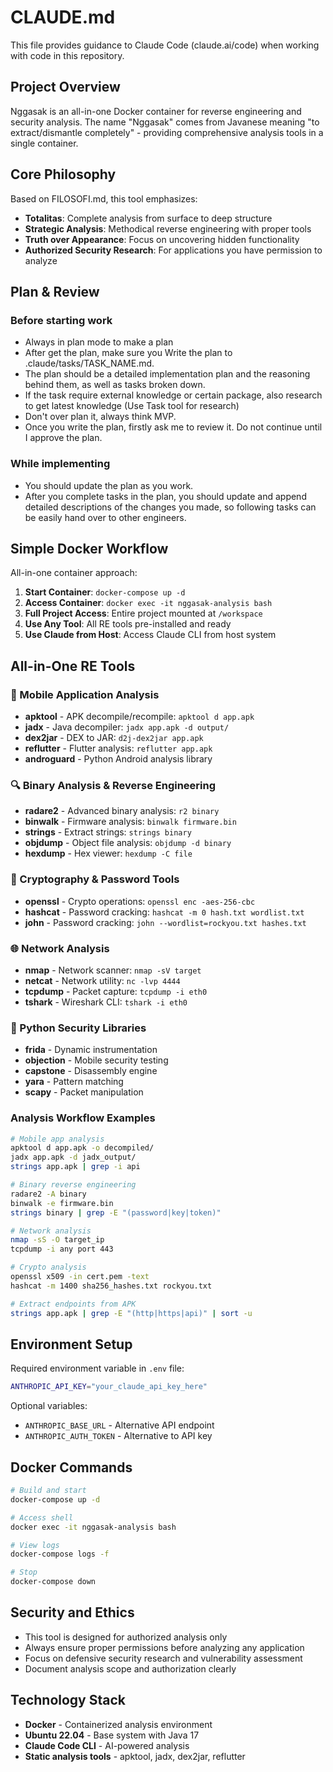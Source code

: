 # CLAUDE.md

This file provides guidance to Claude Code (claude.ai/code) when working with
code in this repository.

## Project Overview

Nggasak is an all-in-one Docker container for reverse engineering and security
analysis. The name "Nggasak" comes from Javanese meaning "to extract/dismantle
completely" - providing comprehensive analysis tools in a single container.

## Core Philosophy

Based on FILOSOFI.md, this tool emphasizes:

- **Totalitas**: Complete analysis from surface to deep structure
- **Strategic Analysis**: Methodical reverse engineering with proper tools
- **Truth over Appearance**: Focus on uncovering hidden functionality
- **Authorized Security Research**: For applications you have permission to
  analyze

## Plan & Review

### Before starting work

- Always in plan mode to make a plan
- After get the plan, make sure you Write the plan to
  .claude/tasks/TASK_NAME.md.
- The plan should be a detailed implementation plan and the reasoning behind
  them, as well as tasks broken down.
- If the task require external knowledge or certain package, also research to
  get latest knowledge (Use Task tool for research)
- Don't over plan it, always think MVP.
- Once you write the plan, firstly ask me to review it. Do not continue until I
  approve the plan.

### While implementing

- You should update the plan as you work.
- After you complete tasks in the plan, you should update and append detailed
  descriptions of the changes you made, so following tasks can be easily hand
  over to other engineers.

## Simple Docker Workflow

All-in-one container approach:

1. **Start Container**: `docker-compose up -d`
2. **Access Container**: `docker exec -it nggasak-analysis bash`
3. **Full Project Access**: Entire project mounted at `/workspace`
4. **Use Any Tool**: All RE tools pre-installed and ready
5. **Use Claude from Host**: Access Claude CLI from host system

## All-in-One RE Tools

### 📱 Mobile Application Analysis
- **apktool** - APK decompile/recompile: `apktool d app.apk`
- **jadx** - Java decompiler: `jadx app.apk -d output/`
- **dex2jar** - DEX to JAR: `d2j-dex2jar app.apk`
- **reflutter** - Flutter analysis: `reflutter app.apk`
- **androguard** - Python Android analysis library

### 🔍 Binary Analysis & Reverse Engineering
- **radare2** - Advanced binary analysis: `r2 binary`
- **binwalk** - Firmware analysis: `binwalk firmware.bin`
- **strings** - Extract strings: `strings binary`
- **objdump** - Object file analysis: `objdump -d binary`
- **hexdump** - Hex viewer: `hexdump -C file`

### 🔐 Cryptography & Password Tools
- **openssl** - Crypto operations: `openssl enc -aes-256-cbc`
- **hashcat** - Password cracking: `hashcat -m 0 hash.txt wordlist.txt`
- **john** - Password cracking: `john --wordlist=rockyou.txt hashes.txt`

### 🌐 Network Analysis
- **nmap** - Network scanner: `nmap -sV target`
- **netcat** - Network utility: `nc -lvp 4444`
- **tcpdump** - Packet capture: `tcpdump -i eth0`
- **tshark** - Wireshark CLI: `tshark -i eth0`

### 🐍 Python Security Libraries
- **frida** - Dynamic instrumentation
- **objection** - Mobile security testing
- **capstone** - Disassembly engine
- **yara** - Pattern matching
- **scapy** - Packet manipulation

### Analysis Workflow Examples

```bash
# Mobile app analysis
apktool d app.apk -o decompiled/
jadx app.apk -d jadx_output/
strings app.apk | grep -i api

# Binary reverse engineering
radare2 -A binary
binwalk -e firmware.bin
strings binary | grep -E "(password|key|token)"

# Network analysis
nmap -sS -O target_ip
tcpdump -i any port 443

# Crypto analysis
openssl x509 -in cert.pem -text
hashcat -m 1400 sha256_hashes.txt rockyou.txt

# Extract endpoints from APK
strings app.apk | grep -E "(http|https|api)" | sort -u
```

## Environment Setup

Required environment variable in `.env` file:
```bash
ANTHROPIC_API_KEY="your_claude_api_key_here"
```

Optional variables:
- `ANTHROPIC_BASE_URL` - Alternative API endpoint
- `ANTHROPIC_AUTH_TOKEN` - Alternative to API key

## Docker Commands

```bash
# Build and start
docker-compose up -d

# Access shell
docker exec -it nggasak-analysis bash

# View logs  
docker-compose logs -f

# Stop
docker-compose down
```

## Security and Ethics

- This tool is designed for authorized analysis only
- Always ensure proper permissions before analyzing any application
- Focus on defensive security research and vulnerability assessment
- Document analysis scope and authorization clearly

## Technology Stack

- **Docker** - Containerized analysis environment
- **Ubuntu 22.04** - Base system with Java 17
- **Claude Code CLI** - AI-powered analysis
- **Static analysis tools** - apktool, jadx, dex2jar, reflutter
